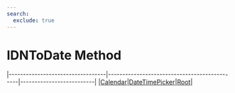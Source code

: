 ```yaml
---
search:
  exclude: true
---
```


<h1 class="heading"><span class="name">IDNToDate Method</span></h1>

|----------------------------------|----------------------------------------------|--------------------------|
|[Calendar](../objects/calendar.md)|[DateTimePicker](../objects/datetimepicker.md)|[Root](../objects/root.md)|
